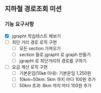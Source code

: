 ## 지하철 경로조회 미션

### 기능 요구사항

- [x] jgrapht 학습테스트 해보기
- [ ] 최단 거리 경로 로직 구현
    - [ ] 모든 section 가져오기
    - [ ] section 들로 jgrapht 로 graph 만들기
    - [ ] jgrapht 로 최단거리의 경로를 구하기
- [ ] 요금 계산 로직 구현
    - [ ] 기본운임(10㎞ 이내): 기본운임 1,250원
    - [ ] 10km~50km: 5km 까지 마다 100원 추가
    - [ ] 50km 초과: 8km 까지 마다 100원 추가
